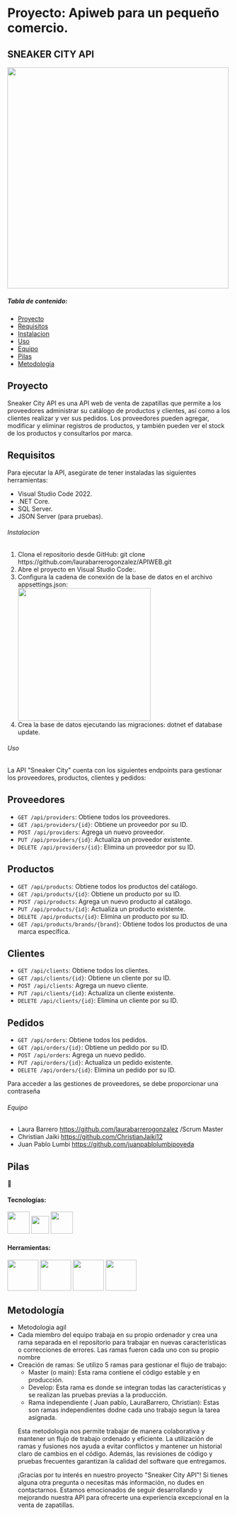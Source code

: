 #  Proyecto: Apiweb para un pequeño comercio.

##  SNEAKER CITY API 

<img src="https://i.postimg.cc/NFzsF8N3/Black-and-White-Modern-Shoes-Store-Logo.png" alt="" width="500px" />

##### Tabla de contenido:
- [Proyecto](#Proyecto)
- [Requisitos](#Requisitos)
- [Instalacion](#Instalacion)
- [Uso](#Uso)
- [Equipo](#Equipo)
- [Pilas](#Pilas)
- [Metodología](#Metodología)

## Proyecto

<p>Sneaker City API es una API web de venta de zapatillas que permite a los proveedores administrar su catálogo de productos y clientes, así como a los clientes realizar y ver sus pedidos. Los proveedores pueden agregar, modificar y eliminar registros de productos, y también pueden ver el stock de los productos y consultarlos por marca.
</p>

## Requisitos

<p>Para ejecutar la API, asegúrate de tener instaladas las siguientes herramientas:</p>

<ul><li> Visual Studio Code 2022.</li>
<li> .NET Core.</li>
<li> SQL Server.</li>
<li> JSON Server (para pruebas).</li></ul>

###### Instalacion

<ol>
<li>Clona el repositorio desde GitHub:
git clone https://github.com/laurabarrerogonzalez/APIWEB.git</li>
  
<li>Abre el proyecto en Visual Studio Code:.</li>
  
<li>Configura la cadena de conexión de la base de datos en el archivo appsettings.json:</li>
  <img src="https://i.postimg.cc/NFzsF8N3/Black-and-White-Modern-Shoes-Store-Logo.png" alt="" width="300px" />
  
<li>Crea la base de datos ejecutando las migraciones:
dotnet ef database update.</li>
</ol>

###### Uso

La API "Sneaker City" cuenta con los siguientes endpoints para gestionar los proveedores, productos, clientes y pedidos:

## Proveedores

- `GET /api/providers`: Obtiene todos los proveedores.
- `GET /api/providers/{id}`: Obtiene un proveedor por su ID.
- `POST /api/providers`: Agrega un nuevo proveedor.
- `PUT /api/providers/{id}`: Actualiza un proveedor existente.
- `DELETE /api/providers/{id}`: Elimina un proveedor por su ID.

## Productos

- `GET /api/products`: Obtiene todos los productos del catálogo.
- `GET /api/products/{id}`: Obtiene un producto por su ID.
- `POST /api/products`: Agrega un nuevo producto al catálogo.
- `PUT /api/products/{id}`: Actualiza un producto existente.
- `DELETE /api/products/{id}`: Elimina un producto por su ID.
- `GET /api/products/brands/{brand}`: Obtiene todos los productos de una marca específica.

## Clientes

- `GET /api/clients`: Obtiene todos los clientes.
- `GET /api/clients/{id}`: Obtiene un cliente por su ID.
- `POST /api/clients`: Agrega un nuevo cliente.
- `PUT /api/clients/{id}`: Actualiza un cliente existente.
- `DELETE /api/clients/{id}`: Elimina un cliente por su ID.

## Pedidos

- `GET /api/orders`: Obtiene todos los pedidos.
- `GET /api/orders/{id}`: Obtiene un pedido por su ID.
- `POST /api/orders`: Agrega un nuevo pedido.
- `PUT /api/orders/{id}`: Actualiza un pedido existente.
- `DELETE /api/orders/{id}`: Elimina un pedido por su ID.

Para acceder a las gestiones de proveedores, se debe proporcionar una contraseña

###### Equipo
- Laura Barrero  https://github.com/laurabarrerogonzalez /Scrum Master
- Christian Jaiki https://github.com/ChristianJaiki12
- Juan Pablo Lumbi https://github.com/juanpablolumbipoveda

## Pilas
:wrench:

#### Tecnologías:
<p float="left">
  <img src="https://i.postimg.cc/Bn27zs1r/c-sharp-c-logo-02-F17714-BA-seeklogo-com.png" alt="" width="50px" />
  
  <img src="https://i.postimg.cc/nVQWmvhV/entity-image.png" alt="" width="40px" /> 
  
  <img src="https://i.postimg.cc/TPw73bs6/NET-Core-Logo-svg.png" alt="" width="50px" />
</p>

#### Herramientas:

<p float="left">
  <img src="https://i.postimg.cc/zf6jDcWC/microsoft-sql-server4529.jpg" alt="" width="70px" />
  
  <img src="https://i.postimg.cc/fbGcQ0n5/Visual-Studio2022-1000x600.jpg" alt="" width="70px" /> 
  
  <img src="https://i.postimg.cc/cLjYf8HZ/json-1.png" alt="" width="70px" />
  
  <img src="https://i.postimg.cc/43VKtLqb/github-logo-vector.png" alt="" width="70px" />
  
 </p>

## Metodología

<ul>
<li>Metodologia agil </li>
<li>Cada miembro del equipo trabaja en su propio ordenador y crea una rama separada en el repositorio para trabajar en nuevas características o correcciones de errores. Las ramas fueron cada uno con su propio nombre</li>
<li>Creación de ramas: Se utilizo 5 ramas para gestionar el flujo de trabajo:

- Master (o main): Esta rama contiene el código estable y en producción.
- Develop: Esta rama es donde se integran todas las características y se realizan las pruebas previas a la producción.</li>
- Rama independiente ( Juan pablo, LauraBarrero, Christian): Estas son ramas independientes dodne cada uno trabajo segun la tarea asignada.</li>

<p>Esta metodología nos permite trabajar de manera colaborativa y mantener un flujo de trabajo ordenado y eficiente. La utilización de ramas y fusiones nos ayuda a evitar conflictos y mantener un historial claro de cambios en el código. Además, las revisiones de código y pruebas frecuentes garantizan la calidad del software que entregamos.

¡Gracias por tu interés en nuestro proyecto "Sneaker City API"! Si tienes alguna otra pregunta o necesitas más información, no dudes en contactarnos. Estamos emocionados de seguir desarrollando y mejorando nuestra API para ofrecerte una experiencia excepcional en la venta de zapatillas.</p>
